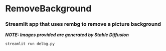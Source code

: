 # RemoveBackground
### Streamlit app that uses rembg to remove a picture background

***NOTE: Images provided are generated by Stable Diffusion***

`streamlit run delbg.py`
